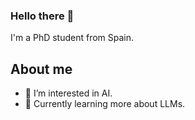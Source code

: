 ### Hello there 👋

I'm a PhD student from Spain.

## About me

- 👀 I’m interested in AI.
- 🌱 Currently learning more about LLMs.

<!--
**MrtinoRG/MrtinoRG** is a ✨ _special_ ✨ repository because its `README.md` (this file) appears on your GitHub profile.
-->
